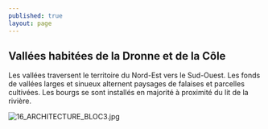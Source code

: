 ```yaml
---
published: true
layout: page
---
```

## Vallées habitées de la Dronne et de la Côle

Les vallées traversent le territoire du Nord-Est vers le Sud-Ouest. Les fonds de vallées larges et sinueux alternent paysages de falaises et parcelles cultivées. Les bourgs se sont installés en majorité à proximité du lit de la rivière.

![16_ARCHITECTURE_BLOC3.jpg]({{site.baseurl}}/data/images/16/architecture/16_ARCHITECTURE_BLOC3.jpg)
